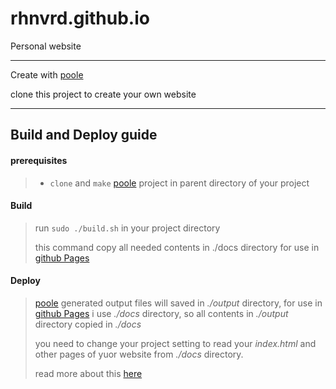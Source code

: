 # rhnvrd.github.io

Personal website

---

Create with [poole](https://hg.sr.ht/~obensonne/poole)

clone this project to create your own website

---

## Build and Deploy guide

#### prerequisites

> - `clone` and `make` [poole](https://hg.sr.ht/~obensonne/poole) project in parent directory of your project

#### Build

> run `sudo ./build.sh` in your project directory
> 
> this command copy all needed contents in ./docs directory for use in [github Pages](https://pages.github.com) 

#### Deploy

> [poole](https://hg.sr.ht/~obensonne/poole) generated output files will saved in *./output* directory, for use in [github Pages](https://pages.github.com) i use *./docs* directory, so all contents in *./output* directory copied in *./docs* 
> 
> you need to change your project setting to read your *index.html* and other pages of yuor website from *./docs* directory.
> 
> read more about this [here](https://pages.github.com/)
